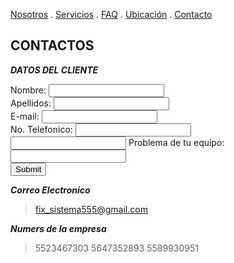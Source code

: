  [Nosotros](./nosotros.md) . [Servicios](./servicios.md) . [FAQ](FAQ.md) . [Ubicación](ubicacion.md) . [Contacto](./contacto.md)

## CONTACTOS

**_DATOS DEL CLIENTE_**

<form action="https://formspree.io/f/mrgjaqja" method="post">
Nombre: <input type="text" name="name"><br>
Apellidos: <input type="text" name="apellidos"><br>
E-mail: <input type="text" name="email"><br>
No. Telefonico: <input type="text" name="no. telefonico"><br>
<input type="tel">
Problema de tu equipo: <input type="text" name="problema de tu equipo"><br>
 
<input type="submit">
</form>

**_Correo  Electronico_**

> fix_sistema555@gmail.com

**_Numers de la empresa_**

> 5523467303
> 5647352893
> 5589930951
